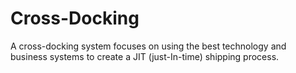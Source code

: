 # Cross-Docking

A cross-docking system focuses on using the best technology and business systems to create a JIT (just-In-time) shipping process.